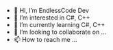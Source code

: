 - 👋 Hi, I’m EndlessCode Dev
- 👀 I’m interested in C#, C++
- 🌱 I’m currently learning C#, C++
- 💞️ I’m looking to collaborate on ...
- 📫 How to reach me ...

<!---
AleX4270/AleX4270 is a ✨ special ✨ repository because its `README.md` (this file) appears on your GitHub profile.
You can click the Preview link to take a look at your changes.
--->
